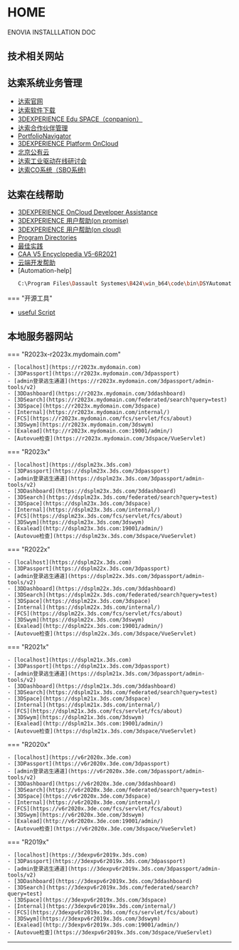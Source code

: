 # HOME

ENOVIA INSTALLLATION DOC


## __技术相关网站__


## __达索系统业务管理__

- [达索官网](https://www.3ds.com/zh/)
- [达索软件下载](https://software.3ds.com/orders)
- [3DEXPERIENCE Edu SPACE（conpanion）](https://eduspace.3ds.com)
- [达索合作伙伴管理](https://dspart001-eu1-partners-ifwe.3dexperience.3ds.com/)
- [PortfolioNavigator](https://media.3ds.com/smartclass/PN_PRODUCTION/PortfolioNavigator.html)
- [3DEXPERIENCE Platform OnCloud](https://eu1-ifwe.3dexperience.3ds.com/)
- [北京公有云](https://r1132101199946-eu1.iam.3dexperience.3ds.com/login?service=https%3A//r1132101199946-apc2-ifwe.3dexperience.cn/)
- [达索工业驱动在线研讨会](https://3ds.tbh5.com/index.aspx?f=BLUESEA)
- [达索CO系统（SBO系统)](https://dsxclient.3ds.com/psp/CRPRD/EMPLOYEE/DS_ECO/h/?tab=DEFAULT)

## __达索在线帮助__

- [3DEXPERIENCE OnCloud Developer Assistance](https://media.3ds.com/support/documentation/developer/Cloud/en/DSDocNS.htm?show=CAAWebAppsJS/CAAWebAppsUcUserPreferences.htm)
- [3DEXPERIENCE 用户帮助(on promise)](https://help.3ds.com/2022x/Simplified_Chinese/DSDoc/FrontmatterMap/DSDocHome.htm?contextscope=onpremise)
- [3DEXPERIENCE 用户帮助(on cloud)](https://help.3ds.com/2022x/Simplified_Chinese/DSDoc/FrontmatterMap/DSDocHome.htm?contextscope=cloud#_ga=2.123049102.445407654.1653323046-71325560-c1dd-11ec-890b-41eff8876be0)
- [Program Directories](https://media.3ds.com/support/progdir/all/)
- [最佳实践](https://www.3ds.com/support/documentation/best-practices/?woc=%7B%22resource%20types%22%3A%5B%22resource%20types%2Fbest%20practices%22%5D%7D)
- [CAA V5 Encyclopedia V5-6R2021](https://media.3ds.com/support/documentation/developer/V5-6R2021/en/online/CAACenV5Default.htm)
- [云端开发帮助](https://media.3ds.com/support/documentation/developer/Cloud/en/DSDoc.htm?show=CAADocQuickRefs/DSDocHome.htm)
- [Automation-help]
    ```bash
    C:\Program Files\Dassault Systemes\B424\win_b64\code\bin\DSYAutomation.chm
    ```

=== "开源工具"

- [useful Script](https://gitee.com/xuscode/ENOVIA_SCRIPTS.git)

## __本地服务器网站__


=== "R2023x-r2023x.mydomain.com"

    - [localhost](https://r2023x.mydomain.com)
    - [3DPassport](https://r2023x.mydomain.com/3dpassport)
    - [admin登录逃生通道](https://r2023x.mydomain.com/3dpassport/admin-tools/v2)
    - [3DDashboard](https://r2023x.mydomain.com/3ddashboard)
    - [3DSearch](https://r2023x.mydomain.com/federated/search?query=test)
    - [3DSpace](https://r2023x.mydomain.com/3dspace)
    - [Internal](https://r2023x.mydomain.com/internal/)
    - [FCS](https://r2023x.mydomain.com/fcs/servlet/fcs/about)
    - [3DSwym](https://r2023x.mydomain.com/3dswym)
    - [Exalead](http://r2023x.mydomain.com:19001/admin/)
    - [Autovue检查](https://r2023x.mydomain.com/3dspace/VueServlet)


=== "R2023x"

    - [localhost](https://dsplm23x.3ds.com)
    - [3DPassport](https://dsplm23x.3ds.com/3dpassport)
    - [admin登录逃生通道](https://dsplm23x.3ds.com/3dpassport/admin-tools/v2)
    - [3DDashboard](https://dsplm23x.3ds.com/3ddashboard)
    - [3DSearch](https://dsplm23x.3ds.com/federated/search?query=test)
    - [3DSpace](https://dsplm23x.3ds.com/3dspace)
    - [Internal](https://dsplm23x.3ds.com/internal/)
    - [FCS](https://dsplm23x.3ds.com/fcs/servlet/fcs/about)
    - [3DSwym](https://dsplm23x.3ds.com/3dswym)
    - [Exalead](http://dsplm23x.3ds.com:19001/admin/)
    - [Autovue检查](https://dsplm23x.3ds.com/3dspace/VueServlet)



=== "R2022x"

    - [localhost](https://dsplm22x.3ds.com)
    - [3DPassport](https://dsplm22x.3ds.com/3dpassport)
    - [admin登录逃生通道](https://dsplm22x.3ds.com/3dpassport/admin-tools/v2)
    - [3DDashboard](https://dsplm22x.3ds.com/3ddashboard)
    - [3DSearch](https://dsplm22x.3ds.com/federated/search?query=test)
    - [3DSpace](https://dsplm22x.3ds.com/3dspace)
    - [Internal](https://dsplm22x.3ds.com/internal/)
    - [FCS](https://dsplm22x.3ds.com/fcs/servlet/fcs/about)
    - [3DSwym](https://dsplm22x.3ds.com/3dswym)
    - [Exalead](http://dsplm22x.3ds.com:19001/admin/)
    - [Autovue检查](https://dsplm22x.3ds.com/3dspace/VueServlet)


=== "R2021x"

    - [localhost](https://dsplm21x.3ds.com)
    - [3DPassport](https://dsplm21x.3ds.com/3dpassport)
    - [admin登录逃生通道](https://dsplm21x.3ds.com/3dpassport/admin-tools/v2)
    - [3DDashboard](https://dsplm21x.3ds.com/3ddashboard)
    - [3DSearch](https://dsplm21x.3ds.com/federated/search?query=test)
    - [3DSpace](https://dsplm21x.3ds.com/3dspace)
    - [Internal](https://dsplm21x.3ds.com/internal/)
    - [FCS](https://dsplm21x.3ds.com/fcs/servlet/fcs/about)
    - [3DSwym](https://dsplm21x.3ds.com/3dswym)
    - [Exalead](http://dsplm21x.3ds.com:19001/admin/)
    - [Autovue检查](https://dsplm21x.3ds.com/3dspace/VueServlet)

=== "R2020x"

    - [localhost](https://v6r2020x.3de.com)
    - [3DPassport](https://v6r2020x.3de.com/3dpassport)
    - [admin登录逃生通道](https://v6r2020x.3de.com/3dpassport/admin-tools/v2)
    - [3DDashboard](https://v6r2020x.3de.com/3ddashboard)
    - [3DSearch](https://v6r2020x.3de.com/federated/search?query=test)
    - [3DSpace](https://v6r2020x.3de.com/3dspace)
    - [Internal](https://v6r2020x.3de.com/internal/)
    - [FCS](https://v6r2020x.3de.com/fcs/servlet/fcs/about)
    - [3DSwym](https://v6r2020x.3de.com/3dswym)
    - [Exalead](http://v6r2020x.3de.com:19001/admin/)
    - [Autovue检查](https://v6r2020x.3de.com/3dspace/VueServlet)

=== "R2019x"

    - [localhost](https://3dexpv6r2019x.3ds.com)
    - [3DPassport](https://3dexpv6r2019x.3ds.com/3dpassport)
    - [admin登录逃生通道](https://3dexpv6r2019x.3ds.com/3dpassport/admin-tools/v2)
    - [3DDashboard](https://3dexpv6r2019x.3ds.com/3ddashboard)
    - [3DSearch](https://3dexpv6r2019x.3ds.com/federated/search?query=test)
    - [3DSpace](https://3dexpv6r2019x.3ds.com/3dspace)
    - [Internal](https://3dexpv6r2019x.3ds.com/internal/)
    - [FCS](https://3dexpv6r2019x.3ds.com/fcs/servlet/fcs/about)
    - [3DSwym](https://3dexpv6r2019x.3ds.com/3dswym)
    - [Exalead](http://3dexpv6r2019x.3ds.com:19001/admin/)
    - [Autovue检查](https://3dexpv6r2019x.3ds.com/3dspace/VueServlet)


---